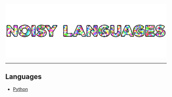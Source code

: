 ![NoisyLanguages](https://github.com/NotReeceHarris/NotReeceHarris/blob/main/cdn/NoisyLanguages.png?raw=true)

---

## Languages
- [Python](https://github.com/NotReeceHarris/NoisyLanguages/tree/main/src/Python)

